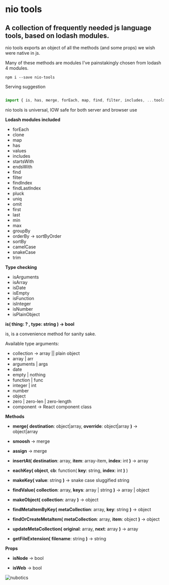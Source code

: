# nio tools

## A collection of frequently needed js language tools, based on lodash modules.

nio tools exports an object of all the methods (and some props) we wish were native in js.

Many of these methods are modules I've painstakingly chosen from lodash 4 modules.

```
npm i --save nio-tools
```

Serving suggestion

```javascript

import { is, has, merge, forEach, map, find, filter, includes, ...tools } from 'nio-tools'

```

nio tools is universal, IOW safe for both server and browser use


**Lodash modules included** 

 - forEach
 - clone
 - map
 - has
 - values
 - includes
 - startsWith
 - endsWith
 - find
 - filter
 - findIndex
 - findLastIndex
 - pluck
 - uniq
 - omit
 - first
 - last
 - min
 - max
 - groupBy
 - orderBy -> sortByOrder
 - sortBy
 - camelCase
 - snakeCase
 - trim
 
**Type checking** 

 - isArguments
 - isArray
 - isDate
 - isEmpty
 - isFunction
 - isInteger
 - isNumber
 - isPlainObject


**is( thing: ? , type: string ) -> bool**

is, is a convenience method for sanity sake.

Available type arguments:

 - collection -> array || plain object
 - array | arr
 - arguments | args
 - date
 - empty | nothing
 - function | func
 - integer | int
 - number
 - object
 - zero | zero-len | zero-length
 - component -> React component class


**Methods**

 - **merge(** **destination**: object|array, **override**: object|array **)** -> object|array
 
 - **smoosh** -> merge
 
 - **assign** -> merge
 
 - **insertAt(** **destination**: array, **item**: array-item, **index**: int **)** -> array
 
 - **eachKey(** **object**, **cb**: function( **key**: string, **index**: int **)** )
 
 - **makeKey(** **value**: string **)** -> snake case sluggified string
 
 - **findValue(** **collection**: array, **keys**: array | string **)** -> array | object
 
 - **makeObject(** **collection**: array **)** -> object
 
 - **findMetaItemByKey(** **metaCollection**: array, **key**: string **)** -> object
 
 - **findOrCreateMetaItem(** **metaCollection**: array, **item**: object **)** -> object
 
 - **updateMetaCollection(** **original**: array, **next**: array **)** -> array
 
 - **getFileExtension(** **filename**: string **)** -> string

 
**Props**
 
 - **isNode** -> bool
 
 - **isWeb** -> bool

 
![nubotics](https://avatars0.githubusercontent.com/u/6399329?v=3&s=200 "nubotics")
